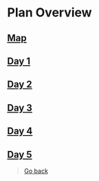 # Plan Overview

## [Map](map)

## [Day 1](day1)

## [Day 2](day2)

## [Day 3](day3)

## [Day 4](day4)

## [Day 5](day5)

> [Go back](../..)
